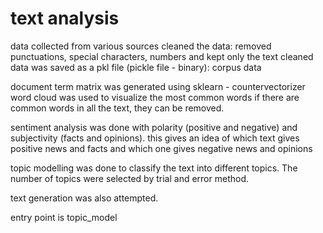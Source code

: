 # text analysis 

data collected from various sources
cleaned the data: removed punctuations, special characters, numbers and kept only the text
cleaned data was saved as a pkl file (pickle file - binary): corpus data

document term matrix was generated using sklearn - countervectorizer
word cloud was used to visualize the most common words
if there are common words in all the text, they can be removed. 

sentiment analysis was done with polarity (positive and negative) and subjectivity (facts and opinions).
this gives an idea of which text gives positive news and facts and which one gives negative news and opinions

topic modelling was done to classify the text into different topics. The number of topics were selected by trial and error method.

text generation was also attempted.

entry point is topic_model